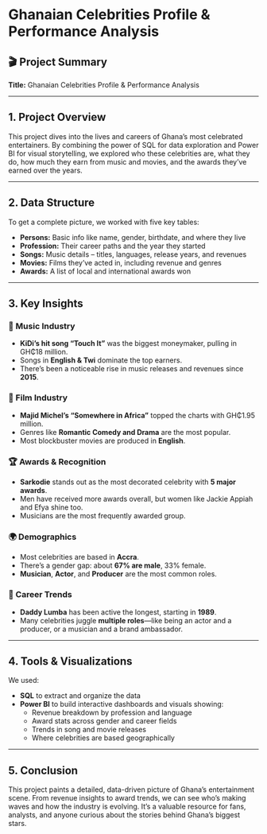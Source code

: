 
# Ghanaian Celebrities Profile & Performance Analysis

## 🎬 Project Summary

**Title:** Ghanaian Celebrities Profile & Performance Analysis

---

## 1. Project Overview

This project dives into the lives and careers of Ghana’s most celebrated entertainers. By combining the power of SQL for data exploration and Power BI for visual storytelling, we explored who these celebrities are, what they do, how much they earn from music and movies, and the awards they’ve earned over the years.

---

## 2. Data Structure

To get a complete picture, we worked with five key tables:

- **Persons:** Basic info like name, gender, birthdate, and where they live
- **Profession:** Their career paths and the year they started
- **Songs:** Music details – titles, languages, release years, and revenues
- **Movies:** Films they’ve acted in, including revenue and genres
- **Awards:** A list of local and international awards won

---

## 3. Key Insights

### 🎵 Music Industry

- **KiDi’s hit song “Touch It”** was the biggest moneymaker, pulling in GH₵18 million.
- Songs in **English & Twi** dominate the top earners.
- There’s been a noticeable rise in music releases and revenues since **2015**.

### 🎥 Film Industry

- **Majid Michel’s “Somewhere in Africa”** topped the charts with GH₵1.95 million.
- Genres like **Romantic Comedy and Drama** are the most popular.
- Most blockbuster movies are produced in **English**.

### 🏆 Awards & Recognition

- **Sarkodie** stands out as the most decorated celebrity with **5 major awards**.
- Men have received more awards overall, but women like Jackie Appiah and Efya shine too.
- Musicians are the most frequently awarded group.

### 🌍 Demographics

- Most celebrities are based in **Accra**.
- There’s a gender gap: about **67% are male**, 33% female.
- **Musician**, **Actor**, and **Producer** are the most common roles.

### 📅 Career Trends

- **Daddy Lumba** has been active the longest, starting in **1989**.
- Many celebrities juggle **multiple roles**—like being an actor and a producer, or a musician and a brand ambassador.

---

## 4. Tools & Visualizations

We used:

- **SQL** to extract and organize the data
- **Power BI** to build interactive dashboards and visuals showing:
  - Revenue breakdown by profession and language
  - Award stats across gender and career fields
  - Trends in song and movie releases
  - Where celebrities are based geographically

---

## 5. Conclusion

This project paints a detailed, data-driven picture of Ghana’s entertainment scene. From revenue insights to award trends, we can see who’s making waves and how the industry is evolving. It’s a valuable resource for fans, analysts, and anyone curious about the stories behind Ghana’s biggest stars.
